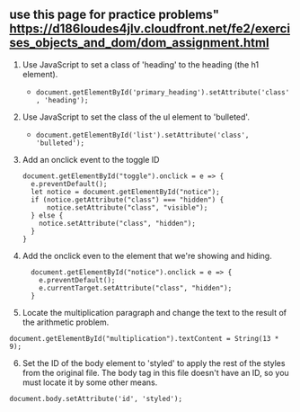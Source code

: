 ## use this page for practice problems" https://d186loudes4jlv.cloudfront.net/fe2/exercises_objects_and_dom/dom_assignment.html

1. Use JavaScript to set a class of 'heading' to the heading (the h1 element).

    - `document.getElementById('primary_heading').setAttribute('class', 'heading');`

2. Use JavaScript to set the class of the ul element to 'bulleted'.

    - `document.getElementById('list').setAttribute('class', 'bulleted');`

3. Add an onclick event to the toggle ID

    ```
    document.getElementById("toggle").onclick = e => {
      e.preventDefault();
      let notice = document.getElementById("notice");
      if (notice.getAttribute("class") === "hidden") {
          notice.setAttribute("class", "visible");
      } else {
        notice.setAttribute("class", "hidden");
      }
    }
    ```

4. Add the onclick even to the element that we're showing and hiding. 

    ```
      document.getElementById("notice").onclick = e => {
        e.preventDefault();
        e.currentTarget.setAttribute("class", "hidden");
      }
    ```

5. Locate the multiplication paragraph and change the text to the result of the arithmetic problem.

  `document.getElementById("multiplication").textContent = String(13 * 9);`

6.  Set the ID of the body element to 'styled' to apply the rest of the styles from the original file. The body tag in this file doesn't have an ID, so you must locate it by some other means.

  `document.body.setAttribute('id', 'styled');`